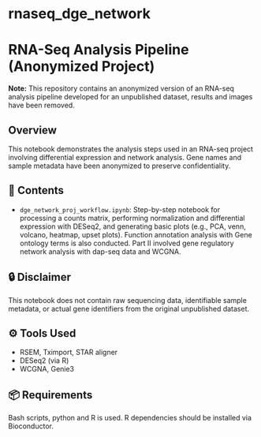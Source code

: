 # rnaseq_dge_network
# RNA-Seq Analysis Pipeline (Anonymized Project)

**Note:** This repository contains an anonymized version of an RNA-seq analysis pipeline developed for an unpublished dataset, results and images have been removed.

## Overview

This notebook demonstrates the analysis steps used in an RNA-seq project involving differential expression and network analysis. Gene names and sample metadata have been anonymized to preserve confidentiality.

## 📂 Contents

- `dge_network_proj_workflow.ipynb`: Step-by-step notebook for processing a counts matrix, performing normalization and differential expression with DESeq2, and generating basic plots (e.g., PCA, venn, volcano, heatmap, upset plots). Function annotation analysis with Gene ontology terms is also conducted. Part II involved gene regulatory network analysis with dap-seq data and WCGNA.


## 🔒 Disclaimer

This notebook does not contain raw sequencing data, identifiable sample metadata, or actual gene identifiers from the original unpublished dataset.

## ⚙️ Tools Used

- RSEM, Tximport, STAR aligner
- DESeq2 (via R)
- WCGNA, Genie3

## 📦 Requirements
Bash scripts, python and R is used. 
R dependencies should be installed via Bioconductor.
